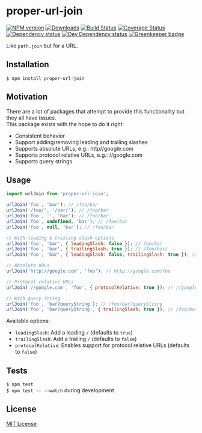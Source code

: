 # proper-url-join

[![NPM version][npm-image]][npm-url] [![Downloads][downloads-image]][npm-url] [![Build Status][travis-image]][travis-url] [![Coverage Status][codecov-image]][codecov-url] [![Dependency status][david-dm-image]][david-dm-url] [![Dev Dependency status][david-dm-dev-image]][david-dm-dev-url] [![Greenkeeper badge][greenkeeper-image]][greenkeeper-url]

[npm-url]:https://npmjs.org/package/proper-url-join
[npm-image]:http://img.shields.io/npm/v/proper-url-join.svg
[downloads-image]:http://img.shields.io/npm/dm/proper-url-join.svg
[travis-url]:https://travis-ci.org/moxystudio/js-proper-url-join
[travis-image]:http://img.shields.io/travis/moxystudio/js-proper-url-join/master.svg
[codecov-url]:https://codecov.io/gh/moxystudio/js-proper-url-join
[codecov-image]:https://img.shields.io/codecov/c/github/moxystudio/js-proper-url-join/master.svg
[david-dm-url]:https://david-dm.org/moxystudio/js-proper-url-join
[david-dm-image]:https://img.shields.io/david/moxystudio/js-proper-url-join.svg
[david-dm-dev-url]:https://david-dm.org/moxystudio/js-proper-url-join?type=dev
[david-dm-dev-image]:https://img.shields.io/david/dev/moxystudio/js-proper-url-join.svg
[greenkeeper-image]:https://badges.greenkeeper.io/moxystudio/js-proper-url-join.svg
[greenkeeper-url]:https://greenkeeper.io

Like `path.join` but for a URL.


## Installation

`$ npm install proper-url-join`


## Motivation

There are a lot of packages that attempt to provide this functionality but they all have issues.   
This package exists with the hope to do it right:

- Consistent behavior
- Support adding/removing leading and trailing slashes
- Supports absolute URLs, e.g.: http//google.com
- Supports protocol relative URLs, e.g.: //google.com
- Supports query strings


## Usage

```js
import urlJoin from 'proper-url-join';

urlJoin('foo', 'bar'); // /foo/bar
urlJoin('/foo/', '/bar/'); // /foo/bar
urlJoin('foo', '', 'bar'); // /foo/bar
urlJoin('foo', undefined, 'bar'); // /foo/bar
urlJoin('foo', null, 'bar'); // /foo/bar

// With leading & trailing slash options
urlJoin('foo', 'bar', { leadingSlash: false }); // foo/bar
urlJoin('foo', 'bar', { trailingSlash: true }); // /foo/bar/
urlJoin('foo', 'bar', { leadingSlash: false, trailingSlash: true }); // foo/bar/

// Absolute URLs
urlJoin('http://google.com', 'foo'); // http://google.com/foo

// Protocol relative URLs
urlJoin('//google.com', 'foo', { protocolRelative: true }); // //google.com/foo

// With query string
urlJoin('foo', 'bar?queryString'); // /foo/bar?queryString
urlJoin('foo', 'bar?queryString', { trailingSlash: true }); // /foo/bar/?queryString
```

Available options:

- `leadingSlash`: Add a leading `/` (defaults to `true`)
- `trailingSlash`: Add a trailing `/` (defaults to `false`)
- `protocolRelative`: Enables support for protocol relative URLs (defaults to `false`)


## Tests

`$ npm test`   
`$ npm test -- --watch` during development


## License

[MIT License](http://opensource.org/licenses/MIT)
